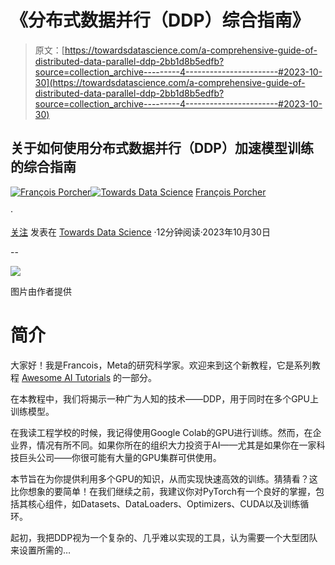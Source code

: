 # 《分布式数据并行（DDP）综合指南》

> 原文：[https://towardsdatascience.com/a-comprehensive-guide-of-distributed-data-parallel-ddp-2bb1d8b5edfb?source=collection_archive---------4-----------------------#2023-10-30](https://towardsdatascience.com/a-comprehensive-guide-of-distributed-data-parallel-ddp-2bb1d8b5edfb?source=collection_archive---------4-----------------------#2023-10-30)

## 关于如何使用分布式数据并行（DDP）加速模型训练的综合指南

[](https://medium.com/@francoisporcher?source=post_page-----2bb1d8b5edfb--------------------------------)[![François Porcher](../Images/9ddb233f8cadbd69026bd79e2bd62dea.png)](https://medium.com/@francoisporcher?source=post_page-----2bb1d8b5edfb--------------------------------)[](https://towardsdatascience.com/?source=post_page-----2bb1d8b5edfb--------------------------------)[![Towards Data Science](../Images/a6ff2676ffcc0c7aad8aaf1d79379785.png)](https://towardsdatascience.com/?source=post_page-----2bb1d8b5edfb--------------------------------) [François Porcher](https://medium.com/@francoisporcher?source=post_page-----2bb1d8b5edfb--------------------------------)

·

[关注](https://medium.com/m/signin?actionUrl=https%3A%2F%2Fmedium.com%2F_%2Fsubscribe%2Fuser%2F8e8e73046f53&operation=register&redirect=https%3A%2F%2Ftowardsdatascience.com%2Fa-comprehensive-guide-of-distributed-data-parallel-ddp-2bb1d8b5edfb&user=Fran%C3%A7ois+Porcher&userId=8e8e73046f53&source=post_page-8e8e73046f53----2bb1d8b5edfb---------------------post_header-----------) 发表在 [Towards Data Science](https://towardsdatascience.com/?source=post_page-----2bb1d8b5edfb--------------------------------) ·12分钟阅读·2023年10月30日

--

[](https://medium.com/m/signin?actionUrl=https%3A%2F%2Fmedium.com%2F_%2Fbookmark%2Fp%2F2bb1d8b5edfb&operation=register&redirect=https%3A%2F%2Ftowardsdatascience.com%2Fa-comprehensive-guide-of-distributed-data-parallel-ddp-2bb1d8b5edfb&source=-----2bb1d8b5edfb---------------------bookmark_footer-----------)![](../Images/f23ad409732c360931dcb34f473cc0a5.png)

图片由作者提供

# 简介

大家好！我是Francois，Meta的研究科学家。欢迎来到这个新教程，它是系列教程 [Awesome AI Tutorials](https://github.com/FrancoisPorcher/awesome-ai-tutorials) 的一部分。

在本教程中，我们将揭示一种广为人知的技术——DDP，用于同时在多个GPU上训练模型。

在我读工程学校的时候，我记得使用Google Colab的GPU进行训练。然而，在企业界，情况有所不同。如果你所在的组织大力投资于AI——尤其是如果你在一家科技巨头公司——你很可能有大量的GPU集群可供使用。

本节旨在为你提供利用多个GPU的知识，从而实现快速高效的训练。猜猜看？这比你想象的要简单！在我们继续之前，我建议你对PyTorch有一个良好的掌握，包括其核心组件，如Datasets、DataLoaders、Optimizers、CUDA以及训练循环。

起初，我把DDP视为一个复杂的、几乎难以实现的工具，认为需要一个大型团队来设置所需的…
